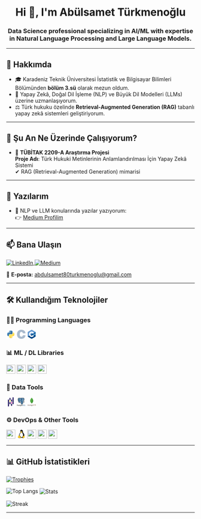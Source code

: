 
<h1 align="center">Hi 👋, I'm Abülsamet Türkmenoğlu</h1>
<h3 align="center">Data Science professional specializing in AI/ML with expertise in Natural Language Processing and Large Language Models.</h3>

---

## 🚀 Hakkımda

- 🎓 Karadeniz Teknik Üniversitesi İstatistik ve Bilgisayar Bilimleri Bölümünden **bölüm 3.sü** olarak mezun oldum.  
- 🤖 Yapay Zekâ, Doğal Dil İşleme (NLP) ve Büyük Dil Modelleri (LLMs) üzerine uzmanlaşıyorum.  
- ⚖️ Türk hukuku özelinde **Retrieval-Augmented Generation (RAG)** tabanlı yapay zekâ sistemleri geliştiriyorum.

---

## 🧪 Şu An Ne Üzerinde Çalışıyorum?

- 🔭 **TÜBİTAK 2209-A Araştırma Projesi**  
  **Proje Adı**: Türk Hukuki Metinlerinin Anlamlandırılması İçin Yapay Zekâ Sistemi  
  ✔ RAG (Retrieval-Augmented Generation) mimarisi  

---

## 📝 Yazılarım

- 📄 NLP ve LLM konularında yazılar yazıyorum:  
  👉 [Medium Profilim](https://medium.com/@rootsamet.8034)

---

## 📫 Bana Ulaşın

<p align="left">
  <a href="https://linkedin.com/in/sametturkmenoglu" target="_blank">
    <img align="center" src="https://raw.githubusercontent.com/rahuldkjain/github-profile-readme-generator/master/src/images/icons/Social/linked-in-alt.svg" alt="LinkedIn" height="30" width="40" />
  </a>
  <a href="https://medium.com/@rootsamet.8034" target="_blank">
    <img align="center" src="https://raw.githubusercontent.com/rahuldkjain/github-profile-readme-generator/master/src/images/icons/Social/medium.svg" alt="Medium" height="30" width="40" />
  </a>
</p>

📧 **E-posta:** abdulsamet80turkmenoglu@gmail.com

---

## 🛠️ Kullandığım Teknolojiler

### 🧑‍💻 Programming Languages
<p>
  <img src="https://raw.githubusercontent.com/devicons/devicon/master/icons/python/python-original.svg" width="24" height="24" />
  <img src="https://raw.githubusercontent.com/devicons/devicon/master/icons/c/c-original.svg" width="24" height="24" />
  <img src="https://raw.githubusercontent.com/devicons/devicon/master/icons/cplusplus/cplusplus-original.svg" width="24" height="24" />
</p>

### 📊 ML / DL Libraries
<p>
  <img src="https://www.vectorlogo.zone/logos/pytorch/pytorch-icon.svg" width="24" height="24" />
  <img src="https://www.vectorlogo.zone/logos/tensorflow/tensorflow-icon.svg" width="24" height="24" />
  <img src="https://upload.wikimedia.org/wikipedia/commons/0/05/Scikit_learn_logo_small.svg" width="24" height="24" />
  <img src="https://seaborn.pydata.org/_images/logo-mark-lightbg.svg" width="24" height="24" />
</p>

### 🧪 Data Tools
<p>
  <img src="https://raw.githubusercontent.com/devicons/devicon/2ae2a900d2f041da66e950e4d48052658d850630/icons/pandas/pandas-original.svg" width="24" height="24" />
  <img src="https://raw.githubusercontent.com/devicons/devicon/master/icons/postgresql/postgresql-original-wordmark.svg" width="24" height="24" />
  <img src="https://raw.githubusercontent.com/devicons/devicon/master/icons/mongodb/mongodb-original-wordmark.svg" width="24" height="24" />
</p>

### ⚙️ DevOps & Other Tools
<p>
  <img src="https://www.vectorlogo.zone/logos/git-scm/git-scm-icon.svg" width="24" height="24" />
  <img src="https://raw.githubusercontent.com/devicons/devicon/master/icons/linux/linux-original.svg" width="24" height="24" />
  <img src="https://www.vectorlogo.zone/logos/docker/docker-icon.svg" width="24" height="24" />
  <img src="https://www.vectorlogo.zone/logos/opencv/opencv-icon.svg" width="24" height="24" />
  <img src="https://www.vectorlogo.zone/logos/figma/figma-icon.svg" width="24" height="24" />
</p>

---
## 📊 GitHub İstatistikleri

<p align="left">
  <a href="https://github.com/ryo-ma/github-profile-trophy">
    <img src="https://github-profile-trophy.vercel.app/?username=abdulsametturkmenoglu&theme=radical" alt="Trophies" />
  </a>
</p>

<p>
  <img align="left" src="https://github-readme-stats.vercel.app/api/top-langs?username=abdulsametturkmenoglu&show_icons=true&locale=en&layout=compact" alt="Top Langs" />
</p>

<p>&nbsp;<img align="center" src="https://github-readme-stats.vercel.app/api?username=abdulsametturkmenoglu&show_icons=true&locale=en" alt="Stats" /></p>

<p><img align="center" src="https://github-readme-streak-stats.herokuapp.com/?user=abdulsametturkmenoglu&theme=dark" alt="Streak" /></p>

---



